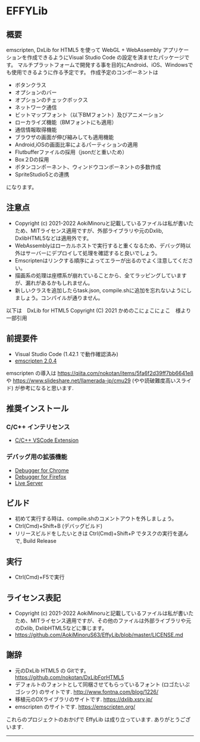 # EFFYLib

## 概要

emscripten, DxLib for HTML5 を使って WebGL + WebAssembly アプリケーションを作成できるようにVisual Studio Code の設定を済ませたパッケージです。
マルチプラットフォームで開発する事を目的にAndroid、iOS、Windowsでも使用できるように作る予定です。
作成予定のコンポーネントは

- ボタンクラス
- オプションのバー
- オプションのチェックボックス
- ネットワーク通信
- ビットマップフォント（以下BMフォント）及びアニメーション
- ローカライズ機能（BMフォントにも適用）
- 通信情報取得機能
- ブラウザの画面が伸び縮みしても適用機能
- Android,iOSの画面比率によるパーティションの適用
- Flutbufferファイルの採用（jsonだと重いため）
- Box２Dの採用
- ボタンコンポーネント、ウィンドウコンポーネントの多数作成
- SpriteStudio5との連携

になります。

## 注意点
- Copyright (c) 2021-2022 AokiMinoruと記載しているファイルは私が書いたため、MITライセンス適用ですが、外部ライブラリや元のDxlib, DxlibHTML5などは適用外です。
- WebAssemblyはローカルホストで実行すると重くなるため、デバッグ時以外はサーバーにデプロイして処理を確認すると良いでしょう。
- Emscriptenはリンクする順序によってエラーが出るのでよく注意してください。
- 描画系の処理は座標系が崩れていることから、全てラッピングしていますが、漏れがあるかもしれません。
- 新しいクラスを追加したらtask.json, compile.shに追加を忘れないようにしましょう。コンパイルが通りません。

以下は　DxLib for HTML5  Copyright (C) 2021 かめのこにょこにょこ　様より一部引用

## 前提要件

- Visual Studio Code (1.42.1 で動作確認済み)
- [emscripten 2.0.4](https://emscripten.org)

emscripten の導入は <https://qiita.com/nokotan/items/5fa6f2d39ff7bb6641e8> や
<https://www.slideshare.net/llamerada-jp/cmu29> (やや読破難度高いスライド) が参考になると思います.

## 推奨インストール

### C/C++ インテリセンス

- [C/C++ VSCode Extension](https://marketplace.visualstudio.com/items?itemName=ms-vscode.cpptools)

### デバッグ用の拡張機能

- [Debugger for Chrome](https://marketplace.visualstudio.com/items?itemName=msjsdiag.debugger-for-chrome)
- [Debugger for Firefox](https://marketplace.visualstudio.com/items?itemName=firefox-devtools.vscode-firefox-debug)
- [Live Server](https://marketplace.visualstudio.com/items?itemName=ritwickdey.LiveServer)

## ビルド

- 初めて実行する時は、compile.shのコメントアウトを外しましょう。
- Ctrl(Cmd)+Shift+B (デバッグビルド)
- リリースビルドをしたいときは Ctrl(Cmd)+Shift+P でタスクの実行を選んで, Build Release

## 実行

- Ctrl(Cmd)+F5で実行


## ライセンス表記

- Copyright (c) 2021-2022 AokiMinoruと記載しているファイルは私が書いたため、MITライセンス適用ですが、その他のファイルは外部ライブラリや元のDxlib, DxlibHTML5などに準じます。
- https://github.com/AokiMinoruS63/EffyLib/blob/master/LICENSE.md

## 謝辞

- 元のDxLib HTML5 の Gitです。<https://github.com/nokotan/DxLibForHTML5>
- デフォルトのフォントとして同梱させてもらっているフォント (ロゴたいぷゴシック) のサイトです. <http://www.fontna.com/blog/1226/>
- 移植元のDXライブラリのサイトです. <https://dxlib.xsrv.jp/>
- emscripten のサイトです. <https://emscripten.org/>

これらのプロジェクトのおかげで EffyLib は成り立っています. ありがとうございます.

- - -
